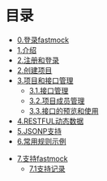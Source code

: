 # 目录
* [0.登录fastmock](https://www.fastmock.site)
* [1.介绍](default.md)
* [2.注册和登录](sigin.md)
* [2.创建项目](newproject.md)
* [3.项目和接口管理](projectdetail.md)
  * [3.1.接口管理](projectapi.md)
  * [3.2.项目成员管理](projectmember.md)
  * [3.3.接口的预览和使用](useapi.md)
* [4.RESTFUL动态数据](restful.md)
* [5.JSONP支持](jsonp.md)
* [6.常用规则示例](ruledemo.md)
<!-- * [7.本地部署fastmock](install-home.md)
  * [7.1.安装Node](install-node.md)
  * [7.2.安装MySQL](install-mysql.md)
  * [7.3.安装Redis](install-redis.md)
  * [7.4.安装fastmock](install-fastmock.md)
  * [7.5.其他](install-others.md) -->
* [7.支持fastmock](support.md)
  * [7.1支持记录](support-record.md)
